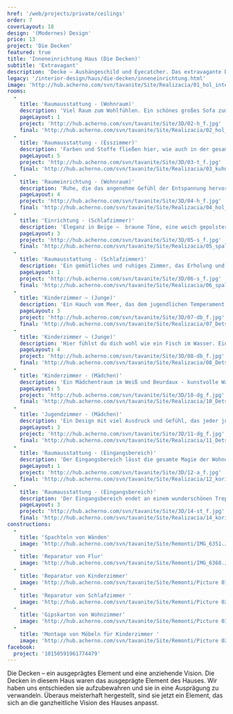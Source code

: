 ```yaml
---
href: '/web/projects/private/ceilings'
order: 7
coverLayout: 18
design: '(Modernes) Design'
price: 13
project: 'Die Decken'
featured: true
title: 'Inneneinrichtung Haus (Die Decken)'
subtitle: 'Extravagant'
description: 'Decke – Aushängeschild und Eyecatcher. Das extravagante Deckendesign haben wir bewusst übernommen um es als Grundlagenelement für unser einzigartiges Raumkonzept wirken zu lassen.'
legacy: '/interior-design/haus/die-decken/inneneinrichtung.html'
image: 'http://hub.acherno.com/svn/tavanite/Site/Realizacia/01_hol_interior_3_cropped.jpg'
rooms:
  -
    title: 'Raumausstattung - (Wohnraum)'
    description: 'Viel Raum zum Wohlfühlen. Ein schönes großes Sofa zum Entspannen, weiche Wandfarben, Bamboo-Tapeten und einen künstlichen Kamin. Große Fenster, die den Raum mit Licht fluten. Ein warmes Orange in Kombination mit vielen beige Nuancen.'
    pageLayout: 1
    project: 'http://hub.acherno.com/svn/tavanite/Site/3D/02-h_f.jpg'
    final: 'http://hub.acherno.com/svn/tavanite/Site/Realizacia/02_hol_interior_2-Edit-2.jpg'
  -
    title: 'Raumausstattung - (Esszimmer)'
    description: 'Farben und Stoffe fließen hier, wie auch in der gesamten Wohnung, ineinander. Der große runde markante Esstisch bildet die Mitte des Esszimmers. Stühle und Schränke für alles Notwendige sind rund herum platziert. Eine Anrichte bietet zusätzlich Platz für Ihre Tafel. Deckenhohe Schränke haben sich als der ideale Aufbewahrungsort für die großen Dinge rund ums Essen und Trinken bewährt. Die Küche ist mit dem Esszimmer verbunden, bleibt aber diskret vom Wohnzimmer und Flur verborgen. Die vielen Fenster sorgen für eine helle Grundstimmung in der Küche. So eine gemütliche Umgebung verleitet zum Kochen und geselligen Zusammensein im Kreise der Familie.'
    pageLayout: 5
    project: 'http://hub.acherno.com/svn/tavanite/Site/3D/03-t_f.jpg'
    final: 'http://hub.acherno.com/svn/tavanite/Site/Realizacia/03_kuhnia_2.jpg'
  -
    title: 'Raumeinrichtung - (Wohnraum)'
    description: 'Ruhe, die das angenehme Gefühl der Entspannung hervorruft. Eine großzügige Wohnlandschaft, mit ausreichend Platz für jeden. Naturfaser Bamboo-Tapeten, die das Lachen der Besucher konservieren. '
    pageLayout: 4
    project: 'http://hub.acherno.com/svn/tavanite/Site/3D/04-h_f.jpg'
    final: 'http://hub.acherno.com/svn/tavanite/Site/Realizacia/04_hol_interior_1_cropped.jpg'
  -
    title: 'Einrichtung - (Schlafzimmer)'
    description: 'Eleganz in Beige –  braune Töne, eine weich gepolstertes Rückenteil und ein in Bronze erstrahlendes Glas lassen das Schlafzimmer in einem  wunderschönen Licht erscheinen.'
    pageLayout: 3
    project: 'http://hub.acherno.com/svn/tavanite/Site/3D/05-s_f.jpg'
    final: 'http://hub.acherno.com/svn/tavanite/Site/Realizacia/05_spalnia_3_crop.jpg'
  -
    title: 'Raumausstattung - (Schlafzimmer)'
    description: 'Ein gemütliches und ruhiges Zimmer, das Erholung und zeitgemäßes Design in sich vereint.'
    pageLayout: 1
    project: 'http://hub.acherno.com/svn/tavanite/Site/3D/06-s_f.jpg'
    final: 'http://hub.acherno.com/svn/tavanite/Site/Realizacia/06_spalnia_2.jpg'
  -
    title: 'Kinderzimmer – (Junge)'
    description: 'Ein Hauch vom Meer, das dem jugendlichen Temperament entspricht. Ein Design, das dir das Gefühl gibt am Strand zu sein – viel Wasser, Palmen und Surfen auf den größten Wellen.'
    pageLayout: 3
    project: 'http://hub.acherno.com/svn/tavanite/Site/3D/07-db_f.jpg'
    final: 'http://hub.acherno.com/svn/tavanite/Site/Realizacia/07_Detska_staq_2_interior_4.jpg'
  -
    title: 'Kinderzimmer – (Junge)'
    description: 'Hier fühlst du dich wohl wie ein Fisch im Wasser. Ein Ort der Erholung im nautischen Look, ohne die lästige Reise von Tausende Kilometer bis zum Ozean. '
    pageLayout: 4
    project: 'http://hub.acherno.com/svn/tavanite/Site/3D/08-db_f.jpg'
    final: 'http://hub.acherno.com/svn/tavanite/Site/Realizacia/08_Detska_staq_2_interior_3.jpg'
  -
    title: 'Kinderzimmer - (Mädchen)'
    description: 'Ein Mädchentraum im Weiß und Beurdaux - kunstvolle Wandelemente und kräftige Wandfarben in Bordo.'
    pageLayout: 5
    project: 'http://hub.acherno.com/svn/tavanite/Site/3D/10-dg_f.jpg'
    final: 'http://hub.acherno.com/svn/tavanite/Site/Realizacia/10_Detska_staq_interior_2_cropped.jpg'
  -
    title: 'Jugendzimmer - (Mädchen)'
    description: 'Ein Design mit viel Ausdruck und Gefühl, das jeder jungen Dame schmeichelt. '
    pageLayout: 3
    project: 'http://hub.acherno.com/svn/tavanite/Site/3D/11-dg_f.jpg'
    final: 'http://hub.acherno.com/svn/tavanite/Site/Realizacia/11_Detska_staq_interior_1.jpg'
  -
    title: 'Raumausstattung - (Eingangsbereich)'
    description: 'Der Eingangsbereich lässt die gesamte Magie der Wohnung erahnen'
    pageLayout: 1
    project: 'http://hub.acherno.com/svn/tavanite/Site/3D/12-a_f.jpg'
    final: 'http://hub.acherno.com/svn/tavanite/Site/Realizacia/12_koridor_crop.jpg'
  -
    title: 'Raumausstattung - (Eingangsbereich)'
    description: 'Der Eingangsbereich endet an einem wunderschönen Treppenhaus in Cappuccino. Der Blick fällt auf die extravagant gestaltete Decke und auf die interessanten Wandornamente.'
    pageLayout: 3
    project: 'http://hub.acherno.com/svn/tavanite/Site/3D/14-st_f.jpg'
    final: 'http://hub.acherno.com/svn/tavanite/Site/Realizacia/14_koridor.jpg'
constructions:
  - 
    title: 'Spachteln von Wänden'
    image: 'http://hub.acherno.com/svn/tavanite/Site/Remonti/IMG_6351.JPG'
  - 
    title: 'Reparatur von Flur'
    image: 'http://hub.acherno.com/svn/tavanite/Site/Remonti/IMG_6368.JPG'
  - 
    title: 'Reparatur von Kinderzimmer'
    image: 'http://hub.acherno.com/svn/tavanite/Site/Remonti/Picture 016.jpg'
  - 
    title: 'Reparatur von Schlafzimmer '
    image: 'http://hub.acherno.com/svn/tavanite/Site/Remonti/Picture 025.jpg'
  - 
    title: 'Gipskarton von Wohnzimmer'
    image: 'http://hub.acherno.com/svn/tavanite/Site/Remonti/Picture 034.jpg'
  - 
    title: 'Montage von Möbeln für Kinderzimmer '
    image: 'http://hub.acherno.com/svn/tavanite/Site/Remonti/Picture 022.jpg'
facebook:
  project: '10150591961774479'
---
```

Die Decken – ein ausgeprägtes Element und eine anziehende Vision. Die Decken in diesem Haus waren das ausgeprägte Element des Hauses. Wir haben uns entschieden sie aufzubewahren und sie in eine Ausprägung zu verwandeln. Überaus meisterhaft hergestellt, sind sie jetzt ein Element, das sich an die ganzheitliche Vision des Hauses anpasst.